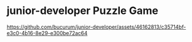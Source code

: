 # junior-developer Puzzle Game






https://github.com/bucurum/junior-developer/assets/46162813/c35714bf-e3c0-4b16-8e29-e300be72ac64

